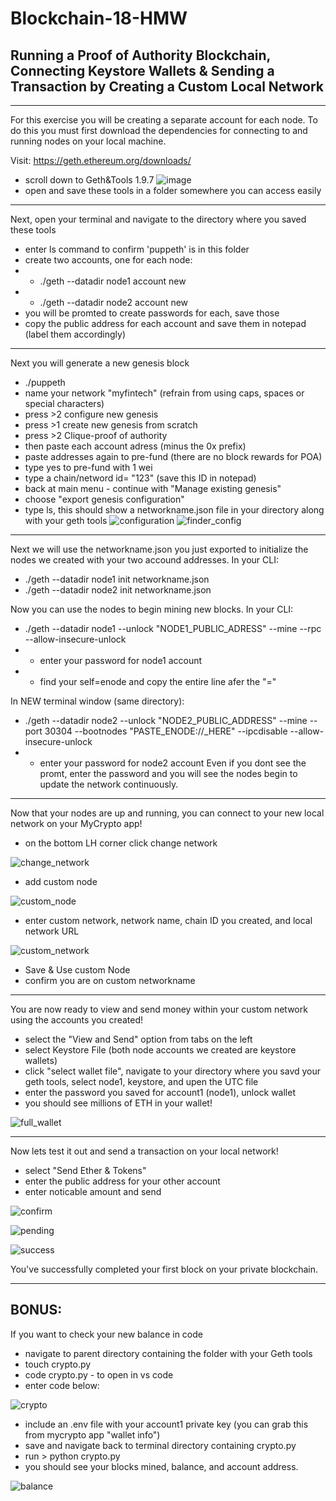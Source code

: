 # Blockchain-18-HMW

## Running a Proof of Authority Blockchain, Connecting Keystore Wallets & Sending a Transaction by Creating a Custom Local Network

---
For this exercise you will be creating a separate account for each node. To do this you must first download the dependencies for connecting to and running nodes on your local machine.

Visit: https://geth.ethereum.org/downloads/ 
* scroll down to Geth&Tools 1.9.7 
![image](screenshots/geth_stable_download.png)
* open and save these tools in a folder somewhere you can access easily 

---
Next, open your terminal and navigate to the directory where you saved these tools
* enter ls command to confirm 'puppeth' is in this folder
* create two accounts, one for each node:
* * ./geth --datadir node1 account new
* * ./geth --datadir node2 account new
* you will be promted to create passwords for each, save those
* copy the public address for each account and save them in notepad (label them accordingly)

---
Next you will generate a new genesis block 
*  ./puppeth 
* name your network "myfintech" (refrain from using caps, spaces or special characters)
* press >2 configure new genesis
* press >1 create new genesis from scratch
* press >2 Clique-proof of authority
* then paste each account adress (minus the 0x prefix)
* paste addresses again to pre-fund (there are no block rewards for POA)
* type yes to pre-fund with 1 wei
* type a chain/netword id= "123" (save this ID in notepad)
* back at main menu - continue with "Manage existing genesis"
* choose "export genesis configuration"
* type ls, this should show a networkname.json file in your directory along with your geth tools
![configuration](screenshots/terminal_json_config.png)
![finder_config](screenshots/json_config_finder.png)

---
Next we will use the networkname.json you just exported to initialize the nodes we created with your two accound addresses.  In your CLI:
* ./geth --datadir node1 init networkname.json
* ./geth --datadir node2 init networkname.json

Now you can use the nodes to begin mining new blocks. In your CLI:
* ./geth --datadir node1 --unlock "NODE1_PUBLIC_ADRESS" --mine --rpc --allow-insecure-unlock
* * enter your password for node1 account
* * find your self=enode and copy the entire line afer the "="

In NEW terminal window (same directory):
* ./geth --datadir node2 --unlock "NODE2_PUBLIC_ADDRESS" --mine --port 30304 --bootnodes "PASTE_ENODE://_HERE" --ipcdisable --allow-insecure-unlock
* * enter your password for node2 account
Even if you dont see the promt, enter the password and you will see the nodes begin to update the network continuously. 

---
Now that your nodes are up and running, you can connect to your new local network on your MyCrypto app!
* on the bottom LH corner click change network

![change_network](screenshots/change_network.png)
* add custom node
 
![custom_node](screenshots/custom_node.png)
* enter custom network, network name, chain ID you created, and local network URL

![custom_network](screenshots/custom_network.png)
* Save & Use custom Node
* confirm you are on custom networkname

---
You are now ready to view and send money within your custom network using the accounts you created!
* select the "View and Send" option from tabs on the left
* select Keystore File (both node accounts we created are keystore wallets)
* click "select wallet file", navigate to your directory where you savd your geth tools, select node1, keystore, and upen the UTC file
* enter the password you saved for account1 (node1), unlock wallet
* you should see millions of ETH in your wallet!

![full_wallet](screenshots/full_wallet.png)

---
Now lets test it out and send a transaction on your local network!
* select "Send Ether & Tokens"
* enter the public address for your other account
* enter noticable amount and send

![confirm](screenshots/confirm_tx.png)

![pending](screenshots/pending_tx.png)

![success](screenshots/success_tx.png)

You've successfully completed your first block on your private blockchain.

---

## BONUS:

If you want to check your new balance in code
* navigate to parent directory containing the folder with your Geth tools
* touch crypto.py
* code crypto.py  - to open in vs code
* enter code below:

![crypto](screenshots/crypto_py.png)
* include an .env file with your account1 private key (you can grab this from mycrypto app "wallet info")
* save and navigate back to terminal directory containing crypto.py
* run > python crypto.py
* you should see your blocks mined, balance, and account address.

![balance](screenshots/crypto_terminal.png)

